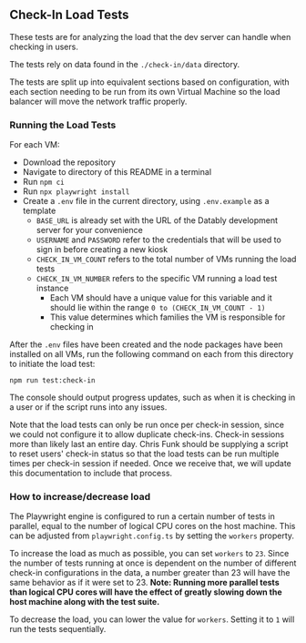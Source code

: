 ﻿## Check-In Load Tests
These tests are for analyzing the load that the dev server can handle when checking in users.

The tests rely on data found in the `./check-in/data` directory. 

The tests are split up into equivalent sections based on configuration, 
with each section needing to be run from its own Virtual Machine 
so the load balancer will move the network traffic properly.

### Running the Load Tests
For each VM:
- Download the repository
- Navigate to directory of this README in a terminal
- Run `npm ci`
- Run `npx playwright install`
- Create a `.env` file in the current directory, using `.env.example` as a template
  - `BASE_URL` is already set with the URL of the Datably development server for your convenience
  - `USERNAME` and `PASSWORD` refer to the credentials that will be used to sign in before creating a new kiosk
  - `CHECK_IN_VM_COUNT` refers to the total number of VMs running the load tests
  - `CHECK_IN_VM_NUMBER` refers to the specific VM running a load test instance
    - Each VM should have a unique value for this variable and it should lie within the range `0 to (CHECK_IN_VM_COUNT - 1)`
    - This value determines which families the VM is responsible for checking in

After the `.env` files have been created and the node packages have been installed on all VMs, 
run the following command on each from this directory to initiate the load test:

`npm run test:check-in`

The console should output progress updates, such as 
when it is checking in a user or if the script runs into any issues.

Note that the load tests can only be run once per check-in session, 
since we could not configure it to allow duplicate check-ins. 
Check-in sessions more than likely last an entire day. 
Chris Funk should be supplying a script to reset users' check-in status 
so that the load tests can be run multiple times per check-in session if needed. 
Once we receive that, we will update this documentation to include that process.

### How to increase/decrease load
The Playwright engine is configured to run a certain number of tests in parallel, equal to the number of logical CPU cores on the host machine. This can be adjusted from `playwright.config.ts` by setting the `workers` property. 

To increase the load as much as possible, you can set `workers` to `23`.
Since the number of tests running at once is dependent on the number of different check-in configurations in the data, a number greater than 23 will have the same behavior as if it were set to 23. 
__Note: Running more parallel tests than logical CPU cores will have the effect of greatly slowing down the host machine along with the test suite.__

To decrease the load, you can lower the value for `workers`. Setting it to `1` will run the tests sequentially.